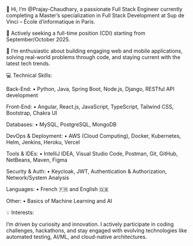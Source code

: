 👋 Hi, I’m @Prajay-Chaudhary, a passionate Full Stack Engineer currently completing a Master’s specialization in Full Stack Development at Sup de Vinci – École d’informatique in Paris.

🚀 Actively seeking a full-time position (CDI) starting from September/October 2025.

👀 I’m enthusiastic about building engaging web and mobile applications, solving real-world problems through code, and staying current with the latest tech trends.

💻 Technical Skills:

Back-End:
• Python, Java, Spring Boot, Node.js, Django, RESTful API development

Front-End:
• Angular, React.js, JavaScript, TypeScript, Tailwind CSS, Bootstrap, Chakra UI

Databases:
• MySQL, PostgreSQL, MongoDB

DevOps & Deployment:
• AWS (Cloud Computing), Docker, Kubernetes, Helm, Jenkins, Heroku, Vercel

Tools & IDEs:
• IntelliJ IDEA, Visual Studio Code, Postman, Git, GitHub, NetBeans, Maven, Figma

Security & Auth:
• Keycloak, JWT, Authentication & Authorization, Network/System Analysis

Languages:
• French 🇫🇷 and English 🇬🇧

Other:
• Basics of Machine Learning and AI

💡 Interests:

I’m driven by curiosity and innovation. I actively participate in coding challenges, hackathons, and stay engaged with evolving technologies like automated testing, AI/ML, and cloud-native architectures.


